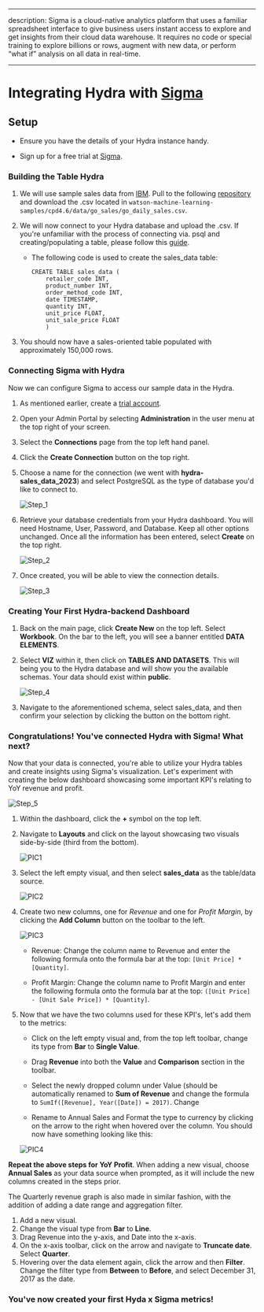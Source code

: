 
  

  

---

  

description: Sigma is a cloud-native analytics platform that uses a familiar spreadsheet interface to give business users instant access to explore and get insights from their cloud data warehouse. It requires no code or special training to explore billions or rows, augment with new data, or perform “what if” analysis on all data in real⁠-⁠time.

  

---

  

  

# Integrating Hydra with [Sigma](https://www.sigmacomputing.com/)

  

  

## Setup

  

  

- Ensure you have the details of your Hydra instance handy.

  

- Sign up for a free trial at [Sigma](https://www.sigmacomputing.com/free-trial).

  

  

### Building the Table Hydra

  

1. We will use sample sales data from [IBM](https://relational.fit.cvut.cz/dataset/GOSales). Pull to the following [repository](https://github.com/IBM/watson-machine-learning-samples) and download the .csv located in `watson-machine-learning-samples/cpd4.6/data/go_sales/go_daily_sales.csv`.

  

2. We will now connect to your Hydra database and upload the .csv. If you're unfamiliar with the process of connecting via. psql and creating/populating a table, please follow this [guide](https://docs.hydra.so/centralize-data/load/from-local-csv-file).

    * The following code is used to create the sales_data table:



      ```
      CREATE TABLE sales_data (
          retailer_code INT,
          product_number INT,
          order_method_code INT,
          date TIMESTAMP,
          quantity INT,
          unit_price FLOAT,
          unit_sale_price FLOAT
          )
      ```

  

3. You should now have a sales-oriented table populated with approximately 150,000 rows.

  

  

### Connecting Sigma with Hydra

  

  

Now we can configure Sigma to access our sample data in the Hydra.

  

  

1. As mentioned earlier, create a [trial account](https://www.sigmacomputing.com/free-trial).

  

2. Open your Admin Portal by selecting **Administration** in the user menu at the top right of your screen.

  

3. Select the **Connections** page from the top left hand panel.

  

4. Click the **Create Connection** button on the top right.

  

5. Choose a name for the connection (we went with **hydra-sales_data_2023**) and select PostgreSQL as the type of database you'd like to connect to.
    
    ![Step_1](https://user-images.githubusercontent.com/71795488/227726542-f797223a-ba13-46ab-8640-507101f2fa3f.png)

  

  

6. Retrieve your database credentials from your Hydra dashboard. You will need Hostname, User, Password, and Database. Keep all other options unchanged. Once all the information has been entered, select **Create** on the top right.
    
    ![Step_2](https://user-images.githubusercontent.com/71795488/227726544-8070700a-1525-4cb6-8ed3-24d0ab62155f.png)

  

  

7. Once created, you will be able to view the connection details.

    ![Step_3](https://user-images.githubusercontent.com/71795488/227726572-198b26f7-da24-428c-a0c4-7b6acf13c760.png)

  

  

### Creating Your First Hydra-backend Dashboard

  

1. Back on the main page, click **Create New** on the top left. Select **Workbook**. On the bar to the left, you will see a banner entitled **DATA ELEMENTS**.

  

2. Select **VIZ** within it, then click on **TABLES AND DATASETS**. This will being you to the Hydra database and will show you the available schemas. Your data should exist within **public**.

    ![Step_4](https://user-images.githubusercontent.com/71795488/227726590-1a295fdc-6d96-4a48-b50b-7fb2ae161b25.png)

  

  

3. Navigate to the aforementioned schema, select sales_data, and then confirm your selection by clicking the button on the bottom right.

  

  

### Congratulations! You've connected Hydra with Sigma! What next?

Now that your data is connected, you're able to utilize your Hydra tables and create insights using Sigma's visualization. Let's experiment with creating the below dashboard showcasing some important KPI's relating to YoY revenue and profit.

   ![Step_5](https://user-images.githubusercontent.com/71795488/227729058-83647447-0536-4016-a04c-cdb09b8fcc1e.png)

  
  
  

1. Within the dashboard, click the **+** symbol on the top left.

2. Navigate to **Layouts** and click on the layout showcasing two visuals side-by-side (third from the bottom).

    ![PIC1](https://user-images.githubusercontent.com/71795488/227729006-01f0bb7b-c368-4165-9655-6f05df711e73.png)

  

4. Select the left empty visual, and then select **sales_data** as the table/data source.

    ![PIC2](https://user-images.githubusercontent.com/71795488/227729013-7e32450d-26e9-4bc1-8384-617014f35b15.png)

  

6. Create two new columns, one for *Revenue* and one for *Profit Margin*, by clicking the **Add Column** button on the toolbar to the left.

    ![PIC3](https://user-images.githubusercontent.com/71795488/227729027-073a7099-9bfe-4e4e-94d0-eb082fccce9a.png)

  
  

      * Revenue: Change the column name to Revenue and enter the following formula onto the formula bar at the top: `[Unit Price] * [Quantity]`.

      * Profit Margin: Change the column name to Profit Margin and enter the following formula onto the formula bar at the top: `([Unit Price] - [Unit Sale Price]) * [Quantity]`.

7. Now that we have the two columns used for these KPI's, let's add them to the metrics:

      * Click on the left empty visual and, from the top left toolbar, change its type from **Bar** to **Single Value**.

      * Drag **Revenue** into both the **Value** and **Comparison** section in the toolbar.

      * Select the newly dropped column under Value (should be automatically renamed to **Sum of Revenue** and change the formula to `SumIf([Revenue], Year([Date]) = 2017)`. Change

      * Rename to Annual Sales and Format the type to currency by clicking on the arrow to the right when hovered over the column. You should now have something looking like this:

    ![PIC4](https://user-images.githubusercontent.com/71795488/227729038-a8ec4a33-1fd3-407c-952e-055a055faa69.png)

  
  

**Repeat the above steps for YoY Profit**. When adding a new visual, choose **Annual Sales** as your data source when prompted, as it will include the new columns created in the steps prior. 


The Quarterly revenue graph is also made in similar fashion, with the addition of adding a date range and aggregation filter.
1. Add a new visual.
2. Change the visual type from **Bar** to **Line**.
3. Drag Revenue into the y-axis, and Date into the x-axis.
4. On the x-axis toolbar, click on the arrow and navigate to **Truncate date**. Select **Quarter**.
5. Hovering over the data element again, click the arrow and then **Filter**. Change the filter type from **Between** to **Before**, and select December 31, 2017 as the date.

### You've now created your first Hyda x Sigma metrics!
